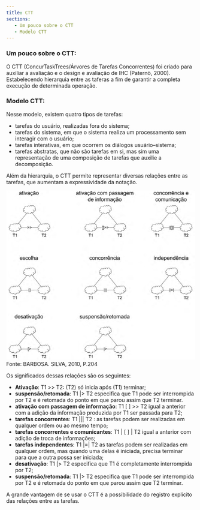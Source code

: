 ```yaml
---
title: CTT
sections:
   - Um pouco sobre o CTT
   - Modelo CTT
---
```


### Um pouco sobre o CTT:

O CTT (ConcurTaskTrees/Árvores  de  Tarefas  Concorrentes) foi  criado  para auxiliar a avaliação e o design e avaliação de IHC (Paternò, 2000). Estabelecendo hierarquia entre as taferas a fim de garantir a completa execução de determinada operação.

### Modelo CTT:

Nesse modelo, existem quatro tipos de tarefas:

* tarefas do usuário, realizadas fora do sistema;
* tarefas do sistema, em que o sistema realiza um processamento sem interagir com o usuário;
* tarefas interativas, em que ocorrem os diálogos usuário–sistema;
* tarefas  abstratas, que não são tarefas em si, mas sim uma representação de uma composição de tarefas que auxilie a decomposição.

Além da hierarquia, o CTT permite representar diversas relações entre as tarefas, que aumentam  a  expressividade  da  notação.

<div class="screenshot-holder" style="display: flex; justify-content: center;">
<a href="assets/images/tarefas_CTT.PNG" data-title="Tarefas CTT" data-toggle="lightbox">
<img class="img-responsive" src="assets/images/tarefas_CTT.PNG" alt="screenshot" style="width: 100%" />
</a>
<a class="mask" href="assets/images/tarefas_CTT.PNG" data-title="Tarefas CTT" data-toggle="lightbox">
<i class="icon fa fa-search-plus"></i>
</a>
</div>
Fonte: BARBOSA. SILVA, 2010, P.204

Os  significados  dessas  relações  são os seguintes:

- **Ativação**: T1 >> T2: (T2) só inicia após (T1) terminar;<br>
- **suspensão/retomada**: T1 |> T2 especifica que T1 pode ser interrompida por T2 e é retomada do ponto em que parou assim que T2 terminar.<br>
- **ativação  com  passagem  de  informação**: T1  [  ]  >>  T2  igual a anterior com a adição da informação produzida por T1 ser passada para T2;<br>
- **tarefas  concorrentes**: T1 ||| T2 : as tarefas podem ser realizadas em qualquer ordem ou ao mesmo tempo;<br>
- **tarefas concorrentes e comunicantes**: T1 | [ ] | T2 igual a anterior com adição de troca de informações;<br>
- **tarefas independentes**: T1 |=| T2 as tarefas podem ser realizadas em qualquer ordem, mas quando uma delas é iniciada, precisa terminar para que a outra possa ser iniciada;<br>
- **desativação**: T1  [>  T2  especifica que T1  é  completamente  interrompida  por  T2;<br>
- **suspensão/retomada**: T1 |> T2 especifica que T1 pode ser interrompida por T2 e é retomada do ponto em que parou assim que T2 terminar.

A grande vantagem de se usar o CTT é a possibilidade do registro explícito das relações entre as tarefas.